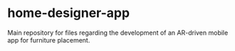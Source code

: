 # home-designer-app
Main repository for files regarding the development of an AR-driven mobile app for furniture placement.
